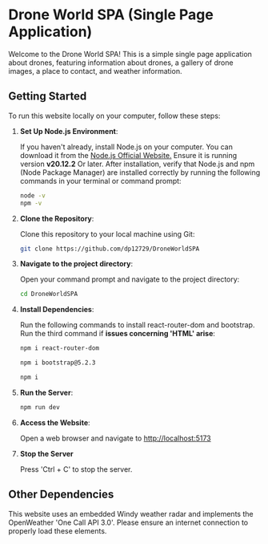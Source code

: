 # Drone World SPA (Single Page Application)

Welcome to the Drone World SPA! This is a simple single page application about drones, featuring information about drones, a gallery of drone images, a place to contact, and weather information.

## Getting Started

To run this website locally on your computer, follow these steps:


1. **Set Up Node.js Environment**: 

   If you haven't already, install Node.js on your computer. You can download it from the [Node.js Official Website.](https://nodejs.org/en) Ensure it is running version       **v20.12.2** Or later. After installation, verify that Node.js and npm (Node Package Manager) are installed correctly by running the following commands in your terminal     or command prompt:
   ```bash
   node -v
   npm -v
2. **Clone the Repository**: 

   Clone this repository to your local machine using Git:

   ```bash
   git clone https://github.com/dp12729/DroneWorldSPA
3. **Navigate to the project directory**: 

   Open your command prompt and navigate to the project directory:
   ```bash
   cd DroneWorldSPA
4. **Install Dependencies**:

   Run the following commands to install react-router-dom and bootstrap. Run the third command if **issues concerning 'HTML' arise**:
   ```bash
   npm i react-router-dom
   
   npm i bootstrap@5.2.3

   npm i

6. **Run the Server**:

   ```bash
   npm run dev
   
7. **Access the Website**:

   Open a web browser and navigate to [http://localhost:5173](http://localhost:5173/)
   
8. **Stop the Server**

   Press 'Ctrl + C' to stop the server.


## Other Dependencies

This website uses an embedded Windy weather radar and implements the OpenWeather 'One Call API 3.0'. Please ensure an internet connection to properly load these elements.

